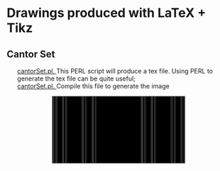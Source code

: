 # Drawings produced with LaTeX + Tikz

## Cantor Set 
<ul style='list-style:none'>
    <li>
      <a href="tex/cantorSet.pl">
        cantorSet.pl.
      </a>
      This PERL script 
      will produce a tex file. Using PERL to generate 
      the tex file can be quite useful;
    </li>
    <li>
      <a href="tex/cantorSet.tex">
        cantorSet.pl.
      </a>
      Compile this file to generate the image
    </li>
</ul>
<div align='center'>
    <img
        src='pictures_png/cantorSet.png'
        width='300px'
    />
</div>
